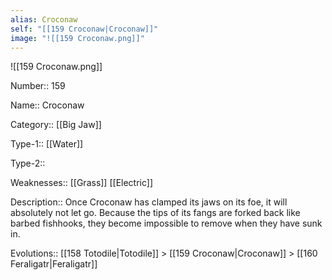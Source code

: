 ```yaml
---
alias: Croconaw
self: "[[159 Croconaw|Croconaw]]"
image: "![[159 Croconaw.png]]"
---
```


![[159 Croconaw.png]]


Number:: 159

Name:: Croconaw

Category:: [[Big Jaw]]

Type-1:: [[Water]]

Type-2:: 

Weaknesses:: [[Grass]] [[Electric]]

Description:: Once Croconaw has clamped its jaws on its foe, it will absolutely not let go. Because the tips of its fangs are forked back like barbed fishhooks, they become impossible to remove when they have sunk in.

Evolutions:: [[158 Totodile|Totodile]] > [[159 Croconaw|Croconaw]] > [[160 Feraligatr|Feraligatr]]